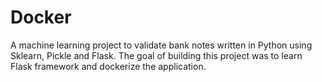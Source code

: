 # Docker
A machine learning project to validate bank notes written in Python using Sklearn, Pickle and Flask. The goal of building this project was to learn Flask framework and dockerize the application.
